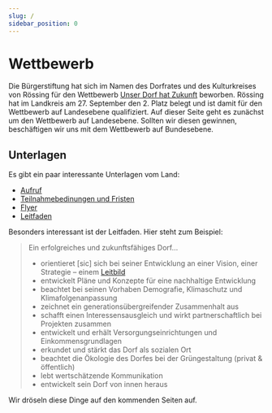 ```yaml
---
slug: /
sidebar_position: 0
---
```


# Wettbewerb

Die Bürgerstiftung hat sich im Namen des Dorfrates und des Kulturkreises von Rössing für den Wettbewerb [Unser Dorf hat Zukunft](https://www.ml.niedersachsen.de/startseite/themen/entwicklung_des_landlichen_raums/unser_dorf_hat_zukunft/landeswettbewerb/unser-dorf-hat-zukunft-4881.html) beworben. Rössing hat im Landkreis am 27. September den 2. Platz belegt und ist damit für den Wettbewerb auf Landesebene qualifiziert. Auf dieser Seite geht es zunächst um den Wettbewerb auf Landesebene. Sollten wir diesen gewinnen, beschäftigen wir uns mit dem Wettbewerb auf Bundesebene.

## Unterlagen

Es gibt ein paar interessante Unterlagen vom Land:

- [Aufruf](./assets/28._Dorfwettbewerb_-_Aufruf.pdf)
- [Teilnahmebedinungen und Fristen](./assets/28._Landeswettbewerb_-_Teilnahmebedingungen_und_Fristen.pdf)
- [Flyer](./assets/UDHZ_FLYER_2023_WEB.pdf)
- [Leitfaden](./assets/UDHZ_FLYER_2023_WEB.pdf)

Besonders interessant ist der Leitfaden. Hier steht zum Beispiel:

> Ein erfolgreiches und zukunftsfähiges Dorf…
>
> - orientieret [sic] sich bei seiner Entwicklung an einer Vision, einer Strategie – einem [Leitbild](./leitbild)
> - entwickelt Pläne und Konzepte für eine nachhaltige Entwicklung
> - beachtet bei seinen Vorhaben Demografie, Klimaschutz und Klimafolgenanpassung
> - zeichnet ein generationsübergreifender Zusammenhalt aus
> - schafft einen Interessensausgleich und wirkt partnerschaftlich bei Projekten zusammen
> - entwickelt und erhält Versorgungseinrichtungen und Einkommensgrundlagen
> - erkundet und stärkt das Dorf als sozialen Ort
> - beachtet die Ökologie des Dorfes bei der Grüngestaltung (privat & öffentlich)
> - lebt wertschätzende Kommunikation
> - entwickelt sein Dorf von innen heraus

Wir dröseln diese Dinge auf den kommenden Seiten auf.
